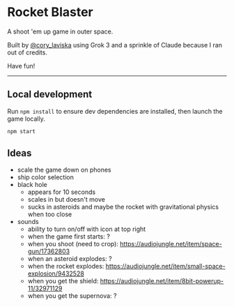 # Rocket Blaster

A shoot 'em up game in outer space.

Built by [@cory_laviska](https://x.com/cory_laviska) using Grok 3 and a sprinkle of Claude because I ran out of credits.

Have fun!

---

## Local development

Run `npm install` to ensure dev dependencies are installed, then launch the game locally.

```sh
npm start
```

## Ideas

- scale the game down on phones
- ship color selection
- black hole
  - appears for 10 seconds
  - scales in but doesn't move
  - sucks in asteroids and maybe the rocket with gravitational physics when too close
- sounds
  - ability to turn on/off with icon at top right
  - when the game first starts: ?
  - when you shoot (need to crop): https://audiojungle.net/item/space-gun/17362803
  - when an asteroid explodes: ?
  - when the rocket explodes: https://audiojungle.net/item/small-space-explosion/9432528
  - when you get the shield: https://audiojungle.net/item/8bit-powerup-11/32971129
  - when you get the supernova: ?
